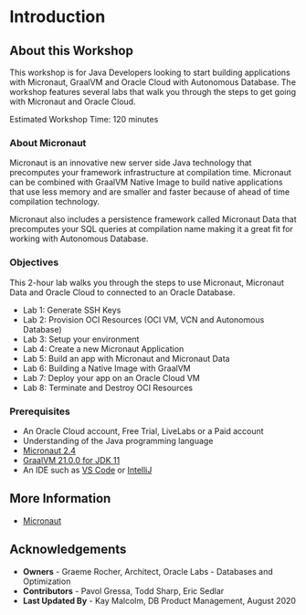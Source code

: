 # Introduction

## About this Workshop
This workshop is for Java Developers looking to start building applications with Micronaut, GraalVM and Oracle Cloud with Autonomous Database. The workshop features several labs that walk you through the
steps to get going with Micronaut and Oracle Cloud.

Estimated Workshop Time: 120 minutes

### About Micronaut
Micronaut is an innovative new server side Java technology that precomputes your framework infrastructure at compilation time. Micronaut can be combined with GraalVM Native Image to build native applications that use less memory and are smaller and faster because of ahead of time compilation technology.

Micronaut also includes a persistence framework called Micronaut Data that precomputes your SQL queries at compilation name making it a great fit for working with Autonomous Database.

  <!-- [Video](youtube:zNKxJjkq0Pw) -->

### Objectives

This 2-hour lab walks you through the steps to use Micronaut, Micronaut Data
and Oracle Cloud to connected to an Oracle Database.

- Lab 1: Generate SSH Keys
- Lab 2: Provision OCI Resources (OCI VM, VCN and Autonomous Database)
- Lab 3: Setup your environment
- Lab 4: Create a new Micronaut Application
- Lab 5: Build an app with Micronaut and Micronaut Data
- Lab 6: Building a Native Image with GraalVM
- Lab 7: Deploy your app on an Oracle Cloud VM
- Lab 8: Terminate and Destroy OCI Resources

### Prerequisites
- An Oracle Cloud account, Free Trial, LiveLabs or a Paid account
- Understanding of the Java programming language
- [Micronaut 2.4](https://micronaut.io/download.html) 
- [GraalVM 21.0.0 for JDK 11](https://www.graalvm.org/docs/getting-started-with-graalvm/) 
- An IDE such as [VS Code](https://code.visualstudio.com/) or [IntelliJ](https://www.jetbrains.com/idea/download/#section=mac)

## More Information
- [Micronaut](https://micronaut.io/)

## Acknowledgements
- **Owners** - Graeme Rocher, Architect, Oracle Labs - Databases and Optimization
- **Contributors** - Pavol Gressa, Todd Sharp, Eric Sedlar
- **Last Updated By** - Kay Malcolm, DB Product Management, August 2020
